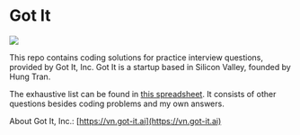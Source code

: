 # Got It

![](https://res.cloudinary.com/nguyen-thanhson/image/upload/v1574577601/3aac7dc1-bb2c-4f7e-b524-2566d4109d2b-1496907076661_bfptat.png)

This repo contains coding solutions for practice interview questions, provided
by Got It, Inc. Got It is a startup based in Silicon Valley, founded by Hung Tran.

The exhaustive list can be found in [this spreadsheet](https://docs.google.com/spreadsheets/d/1F983xhg_YqoK7tWXWtdEnaoZJ7YwNaF7n-3u5PwoDL0/edit?usp=sharing).
It consists of other questions besides coding problems and my own answers.

About Got It, Inc.: [https://vn.got-it.ai](https://vn.got-it.ai)
